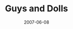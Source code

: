 ---
title: Guys and Dolls
date: 2007-06-08
closing_date: 2007-06-23
layout: productions
featured_image:
image_caption:
image_credit:
playbill:
Genres:
- Musical
Theatre: Theatre Jacksonville
Venue: Little Theatre
cast:
- Sarah Brown: Jennifer Thomas Medure
- Sky Masterson: Storm Browne
- Miss Adelaide: Laura Crolla
- Nathan Detroit: Daniel Owen Dungan
- Nicely-Nicely Johnson: David Jon Davis
- Benny Southstreet: Kevin Jaeger
- Harry the Horse: Ruthven 'Rev' Darragh
- Big Julie/Newsstand Man: Jeremie Cook
- Arvide Abernathy/Tourist: Karl Rogers
- General Matilda B. Cartwright/Fruit Vendor: Selna Mendez
- Agatha/Tourist: Sara Green
- Calvin/"Blind Beggar"/Gambler: Neal Thorburn
- Lt. Brannigan: Mark S. Wright
- Mimi: Moriah Diers
- Allison/Wealthy Woman/Cuban Dancer: Cecilia Miyares
- Ferguson/Wealthy Woman/Havana Reveler: Tess Granfield
- Vernon/Havana Reveler: Colleen Doherty
- Society Max/Pickpocket/Cuban Dancer: Nick Sacks
- Liver Lips Louie/Shoe Shine Boy/Waiter: Chris Valade
- Rusty Charlie/Havana Reveler: Tyler Ross
crew:
- Director: Caryl Butterley
- Musical Director: Dale Choate
- Choreographer: Holly Deckerhoff Manuel
- Technical Director: Jefferey L. Wagoner
- Scenic Design: Kelly J. Wagoner
- Lighting Design: Jefferey L. Wagoner
- Costume Design: Joy Smith
- Hair and Make-up Design: Tracy Olin
- Rehearsal Pianist: Stephen Fennell
- Stage Manager: Kristina Elliot
- Assistant Stage Manager: Sarah Giles
- Sound Design:
  - Jefferey L. Wagoner
  - Caryl Butterley
- Properties: Jennifer Elliot
- Assistant Technical Director: Daniel Owen Dungan
- Poster Design: Caryl Butterley
- Light Board Operation: Gloria Pepe
- Sound Board Operator: Kristina Elliot
- Dresser:
  - Devon Anthony
  - Kelsey Tippins
- Rail Crew:
  - Nadeem El-Kouri
  - Greg Odenwald
  - Sam Thomas
- Set Construction:
  - James Bennett
  - Kristina Elliot
  - Sam Fisher
  - Shannon Jones
  - Greg Odenwald
  - Gloria Pepe
  - Nick Sacks
  - Shirley Sacks
  - Mark Stater
  - Chris Valade
- Follow Spot Operator:
  - Michael Haduk
  - Janna Pettegrew
orchestra:
- Piano: Stephen Fennell
- Woodwinds: Mara Rys
- Brass: Edward Letendre
- Bass: Kevin Paysinger
- Percussion: Sione Tamaseu
external_links:
---